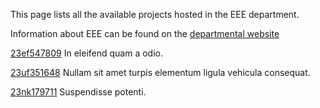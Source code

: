 This page lists all the available projects hosted in the EEE department.

Information about EEE can be found on the [departmental website](https://www.example.com/dept5)

[23ef547809](../projects/23ef547809.md) In eleifend quam a odio.

[23uf351648](../projects/23uf351648.md) Nullam sit amet turpis elementum ligula vehicula consequat.

[23nk179711](../projects/23nk179711.md) Suspendisse potenti.